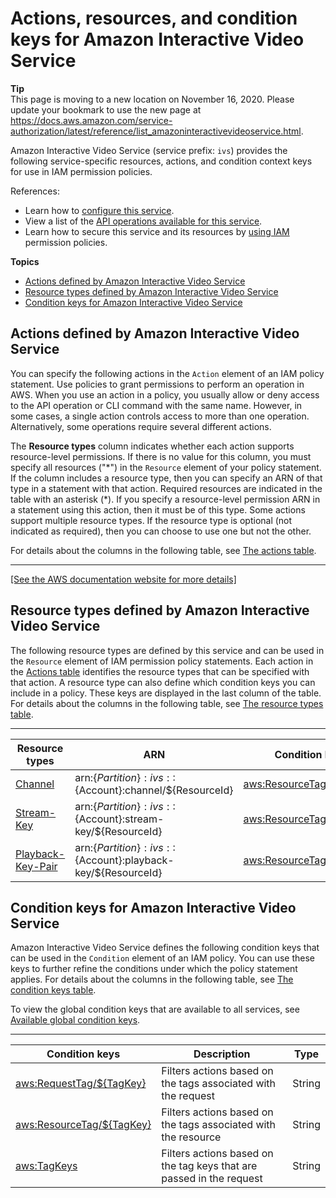# Actions, resources, and condition keys for Amazon Interactive Video Service<a name="list_amazoninteractivevideoservice"></a>

**Tip**  
This page is moving to a new location on November 16, 2020\. Please update your bookmark to use the new page at [https://docs\.aws\.amazon\.com/service\-authorization/latest/reference/list\_amazoninteractivevideoservice\.html](https://docs.aws.amazon.com/service-authorization/latest/reference/list_amazoninteractivevideoservice.html)\. 

Amazon Interactive Video Service \(service prefix: `ivs`\) provides the following service\-specific resources, actions, and condition context keys for use in IAM permission policies\.

References:
+ Learn how to [configure this service](https://docs.aws.amazon.com/ivs/latest/userguide/what-is.html)\.
+ View a list of the [API operations available for this service](https://docs.aws.amazon.com/ivs/latest/APIReference/Welcome.html)\.
+ Learn how to secure this service and its resources by [using IAM](https://docs.aws.amazon.com/ivs/latest/userguide/ivs-security-identity-access.html) permission policies\.

**Topics**
+ [Actions defined by Amazon Interactive Video Service](#amazoninteractivevideoservice-actions-as-permissions)
+ [Resource types defined by Amazon Interactive Video Service](#amazoninteractivevideoservice-resources-for-iam-policies)
+ [Condition keys for Amazon Interactive Video Service](#amazoninteractivevideoservice-policy-keys)

## Actions defined by Amazon Interactive Video Service<a name="amazoninteractivevideoservice-actions-as-permissions"></a>

You can specify the following actions in the `Action` element of an IAM policy statement\. Use policies to grant permissions to perform an operation in AWS\. When you use an action in a policy, you usually allow or deny access to the API operation or CLI command with the same name\. However, in some cases, a single action controls access to more than one operation\. Alternatively, some operations require several different actions\.

The **Resource types** column indicates whether each action supports resource\-level permissions\. If there is no value for this column, you must specify all resources \("\*"\) in the `Resource` element of your policy statement\. If the column includes a resource type, then you can specify an ARN of that type in a statement with that action\. Required resources are indicated in the table with an asterisk \(\*\)\. If you specify a resource\-level permission ARN in a statement using this action, then it must be of this type\. Some actions support multiple resource types\. If the resource type is optional \(not indicated as required\), then you can choose to use one but not the other\.

For details about the columns in the following table, see [The actions table](reference_policies_actions-resources-contextkeys.md#actions_table)\.


****  
[\[See the AWS documentation website for more details\]](http://docs.aws.amazon.com/IAM/latest/UserGuide/list_amazoninteractivevideoservice.html)

## Resource types defined by Amazon Interactive Video Service<a name="amazoninteractivevideoservice-resources-for-iam-policies"></a>

The following resource types are defined by this service and can be used in the `Resource` element of IAM permission policy statements\. Each action in the [Actions table](#amazoninteractivevideoservice-actions-as-permissions) identifies the resource types that can be specified with that action\. A resource type can also define which condition keys you can include in a policy\. These keys are displayed in the last column of the table\. For details about the columns in the following table, see [The resource types table](reference_policies_actions-resources-contextkeys.md#resources_table)\.


****  

| Resource types | ARN | Condition keys | 
| --- | --- | --- | 
|   [ Channel ](https://docs.aws.amazon.com/ivs/latest/APIReference/API_Channel.html)  |  arn:$\{Partition\}:ivs::$\{Account\}:channel/$\{ResourceId\}  |   [ aws:ResourceTag/$\{TagKey\} ](#amazoninteractivevideoservice-aws_ResourceTag___TagKey_)   | 
|   [ Stream\-Key ](https://docs.aws.amazon.com/ivs/latest/APIReference/API_StreamKey.html)  |  arn:$\{Partition\}:ivs::$\{Account\}:stream\-key/$\{ResourceId\}  |   [ aws:ResourceTag/$\{TagKey\} ](#amazoninteractivevideoservice-aws_ResourceTag___TagKey_)   | 
|   [ Playback\-Key\-Pair ](https://docs.aws.amazon.com/ivs/latest/APIReference/API_PlaybackKeyPair.html)  |  arn:$\{Partition\}:ivs::$\{Account\}:playback\-key/$\{ResourceId\}  |   [ aws:ResourceTag/$\{TagKey\} ](#amazoninteractivevideoservice-aws_ResourceTag___TagKey_)   | 

## Condition keys for Amazon Interactive Video Service<a name="amazoninteractivevideoservice-policy-keys"></a>

Amazon Interactive Video Service defines the following condition keys that can be used in the `Condition` element of an IAM policy\. You can use these keys to further refine the conditions under which the policy statement applies\. For details about the columns in the following table, see [The condition keys table](reference_policies_actions-resources-contextkeys.md#context_keys_table)\.

To view the global condition keys that are available to all services, see [Available global condition keys](reference_policies_condition-keys.html#AvailableKeys)\.


****  

| Condition keys | Description | Type | 
| --- | --- | --- | 
|   [ aws:RequestTag/$\{TagKey\} ](https://docs.aws.amazon.com/IAM/latest/UserGuide/reference_policies_condition-keys.html#condition-keys-requesttag)  | Filters actions based on the tags associated with the request | String | 
|   [ aws:ResourceTag/$\{TagKey\} ](https://docs.aws.amazon.com/IAM/latest/UserGuide/reference_policies_condition-keys.html#condition-keys-resourcetag)  | Filters actions based on the tags associated with the resource | String | 
|   [ aws:TagKeys ](https://docs.aws.amazon.com/IAM/latest/UserGuide/reference_policies_condition-keys.html#condition-keys-tagkeys)  | Filters actions based on the tag keys that are passed in the request | String | 